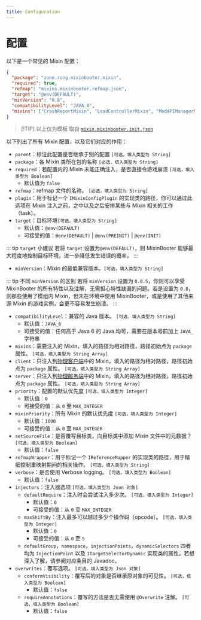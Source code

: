 ```yaml
---
title: Configuration
---
```


# 配置

以下是一个常见的 Mixin 配置：

```json
{
  "package": "zone.rong.mixinbooter.mixin",
  "required": true,
  "refmap": "mixins.mixinbooter.refmap.json",
  "target": "@env(DEFAULT)",
  "minVersion": "0.8",
  "compatibilityLevel": "JAVA_8",
  "mixins": ["CrashReportMixin", "LoadControllerMixin", "ModAPIManagerMixin"]
}
```

> [!TIP] 以上仅为模板
> 取自 [`mixin.mixinbooter.init.json`](https://github.com/CleanroomMC/MixinBooter/blob/main/src/main/resources/mixin.mixinbooter.init.json)

以下列出了所有 Mixin 配置，以及它们对应的作用：

- `parent`：标注此配置是否继承于别的配置 `[可选，填入类型为 String]`
- `package`：各 Mixin 类所在包的名称  `[必选，填入类型为 String]`
- `required`：若配置内的 Mixin 未能正确注入，是否直接令游戏崩溃 `[可选，填入类型为 Boolean]`
  - 默认值为 `false`
- `refmap`：refmap 文件的名称。 `[必选，填入类型为 String]`
- `plugin`：用于标记一个 `IMixinConfigPlugin` 的实现类的路径，你可以通过此选项在 Mixin 注入之前，之中以及之后安排某些与 Mixin 相关的工作（task）。
- `target`：目标环境`[可选，填入类型为 String]` 
  - 默认值：`@env(DEFAULT)` 
  - 可接受的值：`@env(DEFAULT)` | `@env(PREINIT)` | `@env(INIT)`
  
::: tip `target` 小建议
 若将 `target` 设置为`@env(DEFAULT)`，则 MixinBooter 能够最大程度地控制目标环境，进一步降低发生错误的概率。
:::

- `minVersion`：Mixin 的最低兼容版本。`[可选，填入类型为 String]`

::: tip 不同 `minVersion` 的区别
若将 `minVersion` 设置为 `0.8.5`，你则可以享受 MixinBooter 的所有特性以及注解，无需担心特性缺漏的问题。若是设置为 `0.8`，则那些使用了模组内 Mixin，但未在环境中使用 MixinBooter，或是使用了其他来源 Mixin 的游戏实例，会更不容易发生崩溃。
:::

- `compatibilityLevel`：兼容的 Java 版本。 `[可选，填入类型为 String]`
  - 默认值：`JAVA_6`
  - 可接受的值：任何高于 Java 6 的 Java 均可，需要在版本号前加上 `JAVA_` 字符串
- `mixins`：需要注入的 Mixin，填入的路径为相对路径，路径初始点为 `package` 属性。 `[可选，填入类型为 String Array]`
- `client`：只注入到[物理客户端](../../sidedness.md)中的 Mixin，填入的路径为相对路径，路径初始点为 `package` 属性。 `[可选，填入类型为 String Array]`
- `server`：只注入到[物理服务端](../../sidedness.md)中的 Mixin，填入的路径为相对路径，路径初始点为 `package` 属性。 `[可选，填入类型为 String Array]`
- `priority`：配置的默认优先度 `[可选，填入类型为 Integer]`
  - 默认值：`0`
  - 可接受的值：从 `0` 至 `MAX_INTEGER`
- `mixinPriority`：所有 Mixin 的默认优先度 `[可选，填入类型为 Integer]`
  - 默认值：`1000`
  - 可接受的值：从 `0` 至 `MAX_INTEGER`
- `setSourceFile`：是否覆写目标类，向目标类中添加 Mixin 文件中的元数据？ `[可选，填入类型为 Boolean]`
  - 默认值：`false`
- `refmapWrapper`：用于标记一个 `IReferenceMapper` 的实现类的路径，用于精细控制重映射期间的相关操作。 `[可选，填入类型为 String]`
- `verbose`：是否使用 Verbose logging。 `[可选，填入类型为 Boolean]`
  - 默认值：`false`
- `injectors`：注入器选项 `[可选，填入类型为 Json 对象]`
  - `defaultRequire`：注入时会尝试注入多少次。 `[可选，填入类型为 Integer]`
    - 默认值：`0`
    - 可接受的值：从 `0` 至 `MAX_INTEGER`
  - `maxShiftBy`：注入最多可以越过多少个操作码（opcode）。 `[可选，填入类型为 Integer]`
    - 默认值：`0`
    - 可接受的值：从 `0` 至 `5`
  - `defaultGroup`，`namespace`，`injectionPoints`，`dynamicSelectors` 四者均为 `InjectionPoint` 以及 `ITargetSelectorDynamic` 实现类的属性。若想深入了解，请参阅对应条目的 Javadoc。
- `overwrites`：覆写选项。 `[可选，填入类型为 Json 对象]`
  - `conformVisibility`：覆写后的对象是否继承原对象的可见性。 `[可选，填入类型为 Boolean]`
    - 默认值：`false`
  - `requireAnnotations`：覆写的方法是否无需使用 `@Overwrite` 注解。 `[可选，填入类型为 Boolean]`
    - 默认值：`false`
